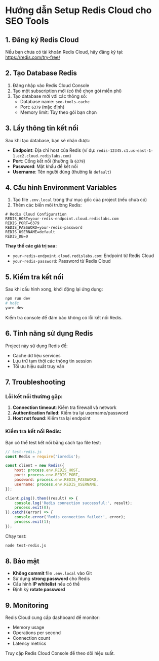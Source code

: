 # Hướng dẫn Setup Redis Cloud cho SEO Tools

## 1. Đăng ký Redis Cloud

Nếu bạn chưa có tài khoản Redis Cloud, hãy đăng ký tại: https://redis.com/try-free/

## 2. Tạo Database Redis

1. Đăng nhập vào Redis Cloud Console
2. Tạo một subscription mới (có thể chọn gói miễn phí)
3. Tạo database mới với các thông số:
   - Database name: `seo-tools-cache`
   - Port: `6379` (mặc định)
   - Memory limit: Tùy theo gói bạn chọn

## 3. Lấy thông tin kết nối

Sau khi tạo database, bạn sẽ nhận được:
- **Endpoint**: Địa chỉ host của Redis (ví dụ: `redis-12345.c1.us-east-1-1.ec2.cloud.redislabs.com`)
- **Port**: Cổng kết nối (thường là `6379`)
- **Password**: Mật khẩu để kết nối
- **Username**: Tên người dùng (thường là `default`)

## 4. Cấu hình Environment Variables

1. Tạo file `.env.local` trong thư mục gốc của project (nếu chưa có)
2. Thêm các biến môi trường Redis:

```env
# Redis Cloud Configuration
REDIS_HOST=your-redis-endpoint.cloud.redislabs.com
REDIS_PORT=6379
REDIS_PASSWORD=your-redis-password
REDIS_USERNAME=default
REDIS_DB=0
```

**Thay thế các giá trị sau:**
- `your-redis-endpoint.cloud.redislabs.com`: Endpoint từ Redis Cloud
- `your-redis-password`: Password từ Redis Cloud

## 5. Kiểm tra kết nối

Sau khi cấu hình xong, khởi động lại ứng dụng:

```bash
npm run dev
# hoặc
yarn dev
```

Kiểm tra console để đảm bảo không có lỗi kết nối Redis.

## 6. Tính năng sử dụng Redis

Project này sử dụng Redis để:
- Cache dữ liệu services
- Lưu trữ tạm thời các thông tin session
- Tối ưu hiệu suất truy vấn

## 7. Troubleshooting

### Lỗi kết nối thường gặp:

1. **Connection timeout**: Kiểm tra firewall và network
2. **Authentication failed**: Kiểm tra lại username/password
3. **Host not found**: Kiểm tra lại endpoint

### Kiểm tra kết nối Redis:

Bạn có thể test kết nối bằng cách tạo file test:

```javascript
// test-redis.js
const Redis = require('ioredis');

const client = new Redis({
    host: process.env.REDIS_HOST,
    port: process.env.REDIS_PORT,
    password: process.env.REDIS_PASSWORD,
    username: process.env.REDIS_USERNAME,
});

client.ping().then((result) => {
    console.log('Redis connection successful:', result);
    process.exit(0);
}).catch((error) => {
    console.error('Redis connection failed:', error);
    process.exit(1);
});
```

Chạy test:
```bash
node test-redis.js
```

## 8. Bảo mật

- **Không commit** file `.env.local` vào Git
- Sử dụng **strong password** cho Redis
- Cấu hình **IP whitelist** nếu có thể
- Định kỳ **rotate password**

## 9. Monitoring

Redis Cloud cung cấp dashboard để monitor:
- Memory usage
- Operations per second
- Connection count
- Latency metrics

Truy cập Redis Cloud Console để theo dõi hiệu suất.